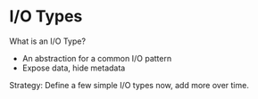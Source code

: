 # I/O Types

What is an I/O Type?
 - An abstraction for a common I/O pattern
 - Expose data, hide metadata

Strategy: Define a few simple I/O types now, add more over time.
